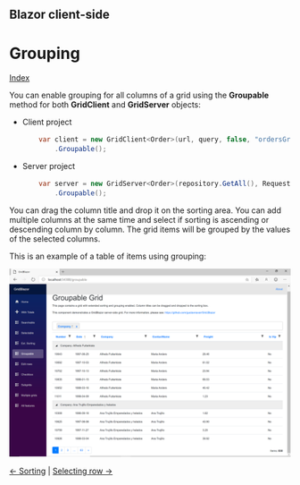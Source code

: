 ## Blazor client-side

# Grouping

[Index](Documentation.md)

You can enable grouping for all columns of a grid using the **Groupable** method for both **GridClient** and **GridServer** objects:
* Client project
    ```c#
        var client = new GridClient<Order>(url, query, false, "ordersGrid", Columns, locale)
            .Groupable();
    ```

* Server project
    ```c#
        var server = new GridServer<Order>(repository.GetAll(), Request.Query, true, "ordersGrid", columns, 10)
            .Groupable();
    ```

You can drag the column title and drop it on the sorting area. 
You can add multiple columns at the same time and select if sorting is ascending or descending column by column.
The grid items will be grouped by the values of the selected columns.

This is an example of a table of items using grouping:

![](../images/Grouping.png)


[<- Sorting](Sorting.md) | [Selecting row ->](Selecting_row.md)